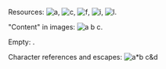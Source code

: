 Resources: ![a](b), ![c](d "e"), ![f](g 'h'), ![i](j (k)), ![l](<m>).

"Content" in images: ![a *b* `c`](d).

Empty: ![]().

Character references and escapes:
![a\*b&#9;c&amp;d](e\*f&#9;g&amp;h "i\*j&#9;k&amp;l")